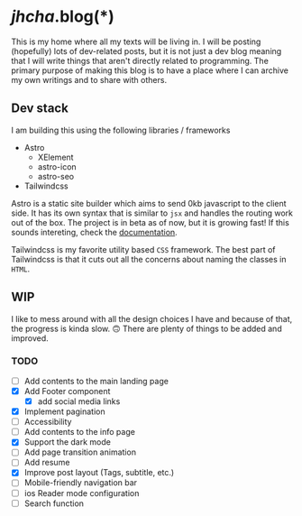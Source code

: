 # _jhcha_.blog(\*)

This is my home where all my texts will be living in. I will be posting (hopefully) lots of dev-related posts, but it is not just a dev blog meaning that I will write things that aren't directly related to programming. The primary purpose of making this blog is to have a place where I can archive my own writings and to share with others.

## Dev stack

I am building this using the following libraries / frameworks

- Astro
  - XElement
  - astro-icon
  - astro-seo
- Tailwindcss

Astro is a static site builder which aims to send 0kb javascript to the client side. It has its own syntax that is similar to `jsx` and handles the routing work out of the box. The project is in beta as of now, but it is growing fast! If this sounds intereting, check the [documentation](https://docs.astro.build/).

Tailwindcss is my favorite utility based `CSS` framework. The best part of Tailwindcss is that it cuts out all the concerns about naming the classes in `HTML`.

## WIP

I like to mess around with all the design choices I have and because of that, the progress is kinda slow. 🙃 There are plenty of things to be added and improved.

### TODO

- [ ] Add contents to the main landing page
- [x] Add Footer component
  - [x] add social media links
- [x] Implement pagination
- [ ] Accessibility
- [ ] Add contents to the info page
- [x] Support the dark mode
- [ ] Add page transition animation
- [ ] Add resume
- [x] Improve post layout (Tags, subtitle, etc.)
- [ ] Mobile-friendly navigation bar
- [ ] ios Reader mode configuration
- [ ] Search function
